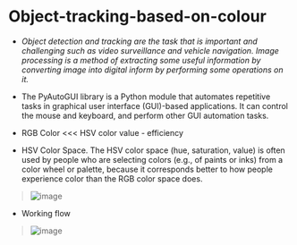 # Object-tracking-based-on-colour

- *Object detection and tracking are the task that is important and 
challenging such as video surveillance and vehicle navigation.
Image processing is a method of extracting some useful 
information by converting image into digital inform by 
performing some operations on it.*

- The PyAutoGUI library is a Python module that automates repetitive tasks in graphical user interface (GUI)-based applications. It can control the mouse and keyboard, and perform other GUI automation tasks. 
- RGB Color <<< HSV color value  - efficiency 
- HSV Color Space. The HSV color space (hue, 
saturation, value) is often used by people who are 
selecting colors (e.g., of paints or inks) from a 
color wheel or palette, because it corresponds 
better to how people experience color than the 
RGB color space does.

> ![image](https://github.com/user-attachments/assets/094628f0-0177-4803-b32f-801c1575fbbd)


- Working flow
> ![image](https://github.com/user-attachments/assets/448c958e-7c4f-49cb-aa58-29722c543b6b)


